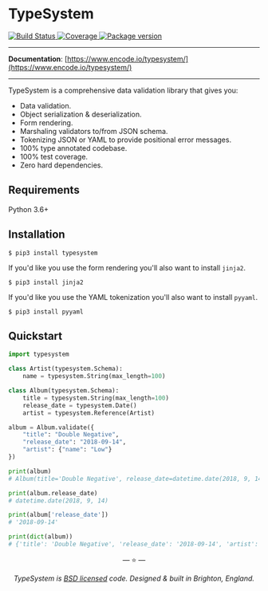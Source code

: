 # TypeSystem

<p>
<a href="https://travis-ci.org/encode/typesystem">
    <img src="https://travis-ci.org/encode/typesystem.svg?branch=master" alt="Build Status">
</a>
<a href="https://codecov.io/gh/encode/typesystem">
    <img src="https://codecov.io/gh/encode/typesystem/branch/master/graph/badge.svg" alt="Coverage">
</a>
<a href="https://pypi.org/project/typesystem/">
    <img src="https://badge.fury.io/py/typesystem.svg" alt="Package version">
</a>
</p>

---

**Documentation**: [https://www.encode.io/typesystem/](https://www.encode.io/typesystem/)

---

TypeSystem is a comprehensive data validation library that gives you:

* Data validation.
* Object serialization & deserialization.
* Form rendering.
* Marshaling validators to/from JSON schema.
* Tokenizing JSON or YAML to provide positional error messages.
* 100% type annotated codebase.
* 100% test coverage.
* Zero hard dependencies.

## Requirements

Python 3.6+

## Installation

```shell
$ pip3 install typesystem
```

If you'd like you use the form rendering you'll also want to install `jinja2`.

```shell
$ pip3 install jinja2
```

If you'd like you use the YAML tokenization you'll also want to install `pyyaml`.

```shell
$ pip3 install pyyaml
```

## Quickstart

```python
import typesystem

class Artist(typesystem.Schema):
    name = typesystem.String(max_length=100)

class Album(typesystem.Schema):
    title = typesystem.String(max_length=100)
    release_date = typesystem.Date()
    artist = typesystem.Reference(Artist)

album = Album.validate({
    "title": "Double Negative",
    "release_date": "2018-09-14",
    "artist": {"name": "Low"}
})

print(album)
# Album(title='Double Negative', release_date=datetime.date(2018, 9, 14), artist=Artist(name='Low'))

print(album.release_date)
# datetime.date(2018, 9, 14)

print(album['release_date'])
# '2018-09-14'

print(dict(album))
# {'title': 'Double Negative', 'release_date': '2018-09-14', 'artist': {'name': 'Low'}}
```

<p align="center">&mdash; ⭐️ &mdash;</p>
<p align="center"><i>TypeSystem is <a href="https://github.com/encode/typesystem/blob/master/LICENSE.md">BSD licensed</a> code. Designed & built in Brighton, England.</i></p>
